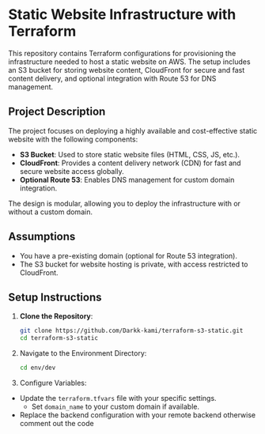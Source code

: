 # Static Website Infrastructure with Terraform

This repository contains Terraform configurations for provisioning the infrastructure needed to host a static website on AWS. The setup includes an S3 bucket for storing website content, CloudFront for secure and fast content delivery, and optional integration with Route 53 for DNS management.

## Project Description

The project focuses on deploying a highly available and cost-effective static website with the following components:

- **S3 Bucket**: Used to store static website files (HTML, CSS, JS, etc.).
- **CloudFront**: Provides a content delivery network (CDN) for fast and secure website access globally.
- **Optional Route 53**: Enables DNS management for custom domain integration.

The design is modular, allowing you to deploy the infrastructure with or without a custom domain.

## Assumptions

- You have a pre-existing domain (optional for Route 53 integration).
- The S3 bucket for website hosting is private, with access restricted to CloudFront.

## Setup Instructions

1. **Clone the Repository**:
   ```bash
   git clone https://github.com/Darkk-kami/terraform-s3-static.git
   cd terraform-s3-static
   ```
2. Navigate to the Environment Directory:
    ```bash
    cd env/dev
    ```
3. Configure Variables:
- Update the `terraform.tfvars` file with your specific settings.
  - Set `domain_name` to your custom domain if available.
- Replace the backend configuration with your remote backend otherwise comment out the code